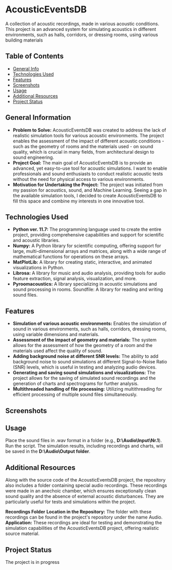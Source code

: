 # AcousticEventsDB

A collection of acoustic recordings, made in various acoustic conditions. This project is an advanced system for simulating acoustics in different environments, such as halls, corridors, or dressing rooms, using various building materials

## Table of Contents
* [General Info](#general-information)
* [Technologies Used](#technologies-used)
* [Features](#features)
* [Screenshots](#screenshots)
* [Usage](#usage)
* [Additional Resources](#Additional-Resources)
* [Project Status](#project-status)






## General Information
- **Problem to Solve:** AcousticEventsDB was created to address the lack of realistic simulation tools for various acoustic environments. The project enables the assessment of the impact of different acoustic conditions - such as the geometry of rooms and the materials used - on sound quality, which is crucial in many fields, from architectural design to sound engineering.
- **Project Goal:** The main goal of AcousticEventsDB is to provide an advanced, yet easy-to-use tool for acoustic simulations. I want to enable professionals and sound enthusiasts to conduct realistic acoustic tests without the need for physical access to various environments.
- **Motivation for Undertaking the Project:** The project was initiated from my passion for acoustics, sound, and Machine Learning. Seeing a gap in the available simulation tools, I decided to create AcousticEventsDB to fill this space and combine my interests in one innovative tool.

## Technologies Used
- **Python ver. 11.7:** The programming language used to create the entire project, providing comprehensive capabilities and support for scientific and acoustic libraries.
- **Numpy:** A Python library for scientific computing, offering support for large, multi-dimensional arrays and matrices, along with a wide range of mathematical functions for operations on these arrays.
- **MatPlotLib:** A library for creating static, interactive, and animated visualizations in Python.
- **Librosa:** A library for music and audio analysis, providing tools for audio feature extraction, signal analysis, visualization, and more.
- **Pyroomacoustics:** A library specializing in acoustic simulations and sound processing in rooms.
Soundfile: A library for reading and writing sound files.

## Features
- **Simulation of various acoustic environments:** Enables the simulation of sound in various environments, such as halls, corridors, dressing rooms, using variable dimensions and materials.
- **Assessment of the impact of geometry and materials:** The system allows for the assessment of how the geometry of a room and the materials used affect the quality of sound.
- **Adding background noise at different SNR levels:** The ability to add background noise to sound simulations at different Signal-to-Noise Ratio (SNR) levels, which is useful in testing and analyzing audio devices.
- **Generating and saving sound simulations and visualizations:** The project allows for the saving of simulated sound recordings and the generation of charts and spectrograms for further analysis.
- **Multithreaded handling of file processing:** Utilizing multithreading for efficient processing of multiple sound files simultaneously.

## Screenshots


## Usage
Place the sound files in .wav format in a folder (e.g., **D:\Audio\Input\Nr.1**).
Run the script.
The simulation results, including recordings and charts, will be saved in the **D:\Audio\Output folder**.

## Additional Resources
Along with the source code of the AcousticEventsDB project, the repository also includes a folder containing special audio recordings. These recordings were made in an anechoic chamber, which ensures exceptionally clean sound quality and the absence of external acoustic disturbances. They are particularly useful for tests and simulations within the project.

**Recordings Folder**
**Location in the Repository:** The folder with these recordings can be found in the project's repository under the name Audio.
**Application:** These recordings are ideal for testing and demonstrating the simulation capabilities of the AcousticEventsDB project, offering realistic source material.

## Project Status
The project is in progress
